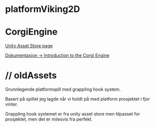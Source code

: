 # platformViking2D

# CorgiEngine

[Unity Asset Store page](https://assetstore.unity.com/packages/templates/systems/corgi-engine-2d-2-5d-platformer-26617)

[Dokumentasjon -> Introduction to the Corgi Engine](http://corgi-engine-docs.moremountains.com/)


# // oldAssets

Grunnlegende platformspill med grappling hook system.

Basert på spillet jeg lagde når vi holdt på med platform prosjektet i fjor vinter.

Grappling hook systemet er fra unity asset store men tilpasset for prosjektet, men det er milesvis fra perfekt.
